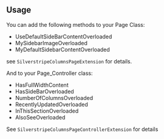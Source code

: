 Usage
----------

You can add the following methods to your Page Class:

 - UseDefaultSideBarContentOverloaded
 - MySidebarImageOverloaded
 - MyDefaultSidebarContentOverloaded

see `SilverstripeColumnsPageExtension` for details.

And to your Page_Controller class:

 - HasFullWidthContent
 - HasSideBarOverloaded
 - NumberOfColumnsOverloaded
 - RecentlyUpdatedOverloaded
 - InThisSectionOverloaded
 - AlsoSeeOverloaded

 See `SilverstripeColumnsPageControllerExtension` for details
